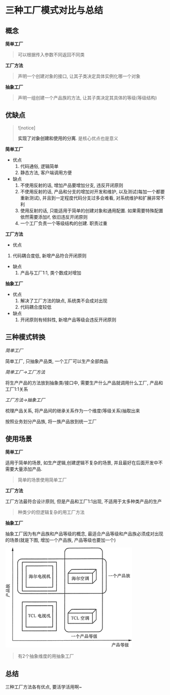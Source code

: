 # 三种工厂模式对比与总结

## 概念

**简单工厂**

>   可以根据传入参数不同返回不同类

**工厂方法**

>   声明一个创建对象的接口, 让其子类决定具体实例化哪一个对象

**抽象工厂**

>   声明一组创建一个产品族的方法, 让其子类决定其具体的等级(等级结构)



## 优缺点

>   ![notice]
>
>   **实现了对象创建和使用的分离**. 是核心优点也是意义

**简单工厂**

*   优点
    1.  代码通俗, 逻辑简单
    2.  静态方法, 客户端调用方便
*   缺点
    1.  不使用反射的话, 增加产品要增加分支, 违反开闭原则
    2.  不使用反射的话, 产品和分支的增加对开发和维护, 以及测试(每加一个都要重新测试), 并且到一定程度代码分支过多会难看, 对系统维护和扩展非常不利
    3.  使用反射的话, 只能适用于简单的创建对象和通用配置. 如果需要特殊配置依然需要添加if, 依旧违反开闭原则
    5.  一个工厂负责一个等级结构的创建. 职责过重

**工厂方法**

*   优点

  1.  代码耦合度低, 新增产品符合开闭原则
*   缺点
    1.  产品与工厂1:1, 类个数成对增加

**抽象工厂**

*   优点
    1.  解决了工厂方法的缺点, 系统类不会成对出现
    2.  代码耦合度较低
*   缺点
    1.  开闭原则有倾斜性, 新增产品等级会违反开闭原则



## 三种模式转换

*简单工厂*

简单工厂, 只抽象产品类, 一个工厂可以生产全部商品

*简单工厂->工厂方法*

将生产产品的方法放到抽象类/接口中, 需要生产什么产品就调用什么工厂, 产品和工厂1:1关系

*工厂方法->抽象工厂*

梳理产品关系, 将产品间的继承关系作为一个维度(等级关系)抽取出来

按照业务划分产品族, 将一族产品放到统一工厂



## 使用场景

**简单工厂**

适用于简单的场景, 如生产逻辑,创建逻辑不复杂的场景, 并且最好在后面开发中不需要大量添加产品.

>   简单的场景使用简单工厂

**工厂方法**

工厂方法最符合设计原则, 但是产品和工厂1:1出现, 不适用于太多种类产品的生产

>   种类少的但逻辑复杂的用工厂方法

**抽象工厂**

抽象工厂因为有产品族和产品等级的概念, 最适合产品等级和产品族必须成对出现的场景(就是下图, 增加一个产品族, 产品等级也要加一个)

![电器工厂的产品等级与产品族](三种工厂模式对比与总结.assets/3-1Q1141559151S.gif)

>   有2个抽象维度的用抽象工厂



## 总结

三种工厂方法各有优点, 要活学活用啊~

